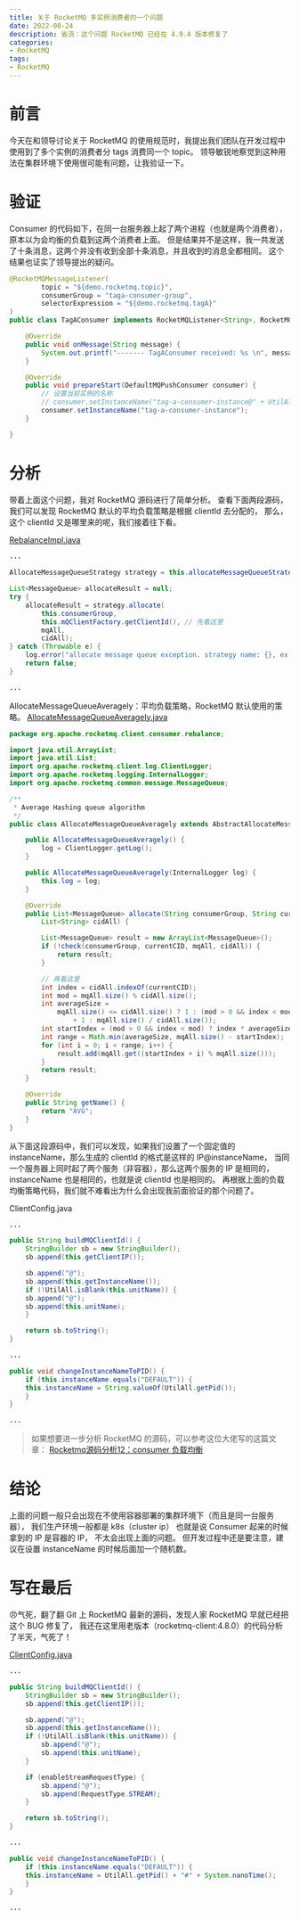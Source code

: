 ```yaml
---
title: 关于 RocketMQ 多实例消费者的一个问题
date: 2022-08-24
description: 省流：这个问题 RocketMQ 已经在 4.9.4 版本修复了
categories:
- RocketMQ
tags:
- RocketMQ
---
```


# 前言

今天在和领导讨论关于 RocketMQ 的使用规范时，我提出我们团队在开发过程中使用到了多个实例的消费者分 tags 消费同一个 topic。
领导敏锐地察觉到这种用法在集群环境下使用很可能有问题，让我验证一下。

# 验证

Consumer 的代码如下，在同一台服务器上起了两个进程（也就是两个消费者），原本以为会均衡的负载到这两个消费者上面。
但是结果并不是这样，我一共发送了十条消息，这两个并没有收到全部十条消息，并且收到的消息全都相同。
这个结果也证实了领导提出的疑问。

```java
@RocketMQMessageListener(
        topic = "${demo.rocketmq.topic}",
        consumerGroup = "taga-consumer-group",
        selectorExpression = "${demo.rocketmq.tagA}"
)
public class TagAConsumer implements RocketMQListener<String>, RocketMQPushConsumerLifecycleListener {

    @Override
    public void onMessage(String message) {
        System.out.printf("------- TagAConsumer received: %s \n", message);
    }

    @Override
    public void prepareStart(DefaultMQPushConsumer consumer) {
        // 设置当前实例的名称
        // consumer.setInstanceName("tag-a-consumer-instance@" + UtilAll.getPid());
        consumer.setInstanceName("tag-a-consumer-instance");
    }

}
```

# 分析

带着上面这个问题，我对 RocketMQ 源码进行了简单分析。
查看下面两段源码，我们可以发现 RocketMQ 默认的平均负载策略是根据 clientId 去分配的，
那么，这个 clientId 又是哪里来的呢，我们接着往下看。

[RebalanceImpl.java](https://github.com/apache/rocketmq/blob/develop/client/src/main/java/org/apache/rocketmq/client/impl/consumer/RebalanceImpl.java)

```java
...
        
AllocateMessageQueueStrategy strategy = this.allocateMessageQueueStrategy;

List<MessageQueue> allocateResult = null;
try {
    allocateResult = strategy.allocate(
        this.consumerGroup,
        this.mQClientFactory.getClientId(), // 先看这里
        mqAll,
        cidAll);
} catch (Throwable e) {
    log.error("allocate message queue exception. strategy name: {}, ex: {}", strategy.getName(), e);
    return false;
}

...
```

AllocateMessageQueueAveragely：平均负载策略，RocketMQ 默认使用的策略。
[AllocateMessageQueueAveragely.java](https://github.com/apache/rocketmq/blob/develop/client/src/main/java/org/apache/rocketmq/client/consumer/rebalance/AllocateMessageQueueAveragely.java)

```java
package org.apache.rocketmq.client.consumer.rebalance;

import java.util.ArrayList;
import java.util.List;
import org.apache.rocketmq.client.log.ClientLogger;
import org.apache.rocketmq.logging.InternalLogger;
import org.apache.rocketmq.common.message.MessageQueue;

/**
 * Average Hashing queue algorithm
 */
public class AllocateMessageQueueAveragely extends AbstractAllocateMessageQueueStrategy {

    public AllocateMessageQueueAveragely() {
        log = ClientLogger.getLog();
    }

    public AllocateMessageQueueAveragely(InternalLogger log) {
        this.log = log;
    }

    @Override
    public List<MessageQueue> allocate(String consumerGroup, String currentCID, List<MessageQueue> mqAll,
        List<String> cidAll) {

        List<MessageQueue> result = new ArrayList<MessageQueue>();
        if (!check(consumerGroup, currentCID, mqAll, cidAll)) {
            return result;
        }

        // 再看这里
        int index = cidAll.indexOf(currentCID);
        int mod = mqAll.size() % cidAll.size();
        int averageSize =
            mqAll.size() <= cidAll.size() ? 1 : (mod > 0 && index < mod ? mqAll.size() / cidAll.size()
                + 1 : mqAll.size() / cidAll.size());
        int startIndex = (mod > 0 && index < mod) ? index * averageSize : index * averageSize + mod;
        int range = Math.min(averageSize, mqAll.size() - startIndex);
        for (int i = 0; i < range; i++) {
            result.add(mqAll.get((startIndex + i) % mqAll.size()));
        }
        return result;
    }

    @Override
    public String getName() {
        return "AVG";
    }
}
```

从下面这段源码中，我们可以发现，如果我们设置了一个固定值的 instanceName，那么生成的 clientId 的格式是这样的 IP@instanceName，
当同一个服务器上同时起了两个服务（非容器），那么这两个服务的 IP 是相同的，instanceName 也是相同的，也就是说 clientId 也是相同的。
再根据上面的负载均衡策略代码，我们就不难看出为什么会出现我前面验证的那个问题了。

ClientConfig.java

```java
...

public String buildMQClientId() {
    StringBuilder sb = new StringBuilder();
    sb.append(this.getClientIP());

    sb.append("@");
    sb.append(this.getInstanceName());
    if (!UtilAll.isBlank(this.unitName)) {
    sb.append("@");
    sb.append(this.unitName);
    }

    return sb.toString();
}

...

public void changeInstanceNameToPID() {
    if (this.instanceName.equals("DEFAULT")) {
    this.instanceName = String.valueOf(UtilAll.getPid());
    }
}

...
```

> 如果想要进一步分析 RocketMQ 的源码，可以参考这位大佬写的这篇文章：
> [Rocketmq源码分析12：consumer 负载均衡](https://juejin.cn/post/6956391196981723167)

# 结论

上面的问题一般只会出现在不使用容器部署的集群环境下（而且是同一台服务器），
我们生产环境一般都是 k8s（cluster ip） 也就是说 Consumer 起来的时候拿到的 IP 是容器的 IP，
不太会出现上面的问题。
但开发过程中还是要注意，建议在设置 instanceName 的时候后面加一个随机数。

# 写在最后

😠气死，翻了翻 Git 上 RocketMQ 最新的源码，发现人家 RocketMQ 早就已经把这个 BUG 修复了，
我还在这里用老版本（rocketmq-client:4.8.0）的代码分析了半天，气死了！

[ClientConfig.java](https://github.com/apache/rocketmq/blob/develop/client/src/main/java/org/apache/rocketmq/client/ClientConfig.java)

```java
...

public String buildMQClientId() {
    StringBuilder sb = new StringBuilder();
    sb.append(this.getClientIP());

    sb.append("@");
    sb.append(this.getInstanceName());
    if (!UtilAll.isBlank(this.unitName)) {
        sb.append("@");
        sb.append(this.unitName);
    }

    if (enableStreamRequestType) {
        sb.append("@");
        sb.append(RequestType.STREAM);
    }

    return sb.toString();
}

...

public void changeInstanceNameToPID() {
    if (this.instanceName.equals("DEFAULT")) {
    this.instanceName = UtilAll.getPid() + "#" + System.nanoTime();
    }
}

...
```




